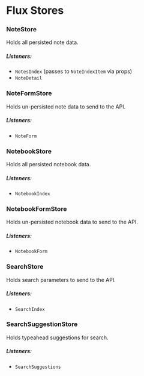 # Flux Stores

### NoteStore

Holds all persisted note data.

##### Listeners:
- `NotesIndex` (passes to `NoteIndexItem` via props)
- `NoteDetail`

### NoteFormStore

Holds un-persisted note data to send to the API.

##### Listeners:
- `NoteForm`

### NotebookStore

Holds all persisted notebook data.

##### Listeners:
- `NotebookIndex`

### NotebookFormStore

Holds un-persisted notebook data to send to the API.

##### Listeners:
- `NotebookForm`

### SearchStore

Holds search parameters to send to the API.

##### Listeners:
- `SearchIndex`

### SearchSuggestionStore

Holds typeahead suggestions for search.

##### Listeners:
- `SearchSuggestions`

